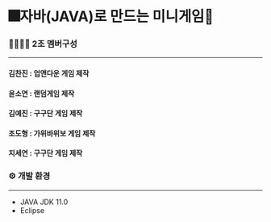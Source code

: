 # 🎆자바(JAVA)로 만드는 미니게임🎇


### 👩👨🧑👧 2조 멤버구성
---
#### 김찬진 : 업앤다운 게임 제작
#### 윤소연 : 랜덤게임 제작
#### 김예진 : 구구단 게임 제작
#### 조도형 : 가위바위보 게임 제작
#### 지세연 : 구구단 게임 제작


### ⚙ 개발 환경
---
- JAVA JDK 11.0
- Eclipse












